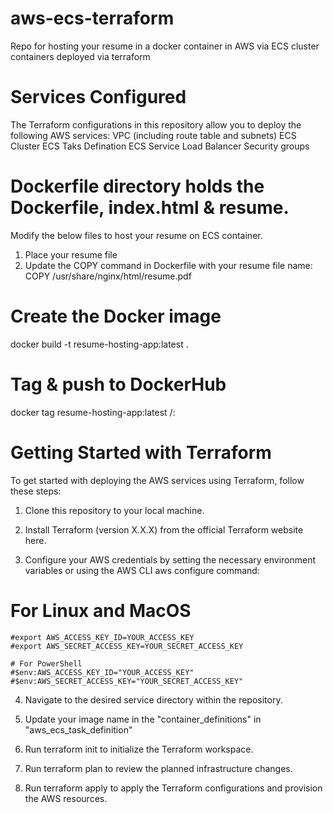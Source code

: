 # aws-ecs-terraform
Repo for hosting your resume in a docker container in AWS via ECS cluster containers deployed via terraform

# Services Configured
The Terraform configurations in this repository allow you to deploy the following AWS services:
VPC (including route table and subnets)
ECS Cluster
ECS Taks Defination
ECS Service
Load Balancer
Security groups

# Dockerfile directory holds the Dockerfile, index.html & resume.
Modify the below files to host your resume on ECS container. 
1) Place your resume file
2) Update the COPY command in Dockerfile with your resume file name: COPY <your-resume-file-name> /usr/share/nginx/html/resume.pdf

# Create the Docker image
docker build -t resume-hosting-app:latest .

# Tag & push to DockerHub
docker tag resume-hosting-app:latest <your-dockerhub-username>/<repo-name>:<tag>


# Getting Started with Terraform
To get started with deploying the AWS services using Terraform, follow these steps:

1) Clone this repository to your local machine.

2) Install Terraform (version X.X.X) from the official Terraform website here.

3) Configure your AWS credentials by setting the necessary environment variables or using the AWS CLI aws configure command:

# For Linux and MacOS
    #export AWS_ACCESS_KEY_ID=YOUR_ACCESS_KEY
    #export AWS_SECRET_ACCESS_KEY=YOUR_SECRET_ACCESS_KEY

    # For PowerShell
    #$env:AWS_ACCESS_KEY_ID="YOUR_ACCESS_KEY"
    #$env:AWS_SECRET_ACCESS_KEY="YOUR_SECRET_ACCESS_KEY"


4) Navigate to the desired service directory within the repository.

5) Update your image name in the "container_definitions" in "aws_ecs_task_definition"

6) Run terraform init to initialize the Terraform workspace.

7) Run terraform plan to review the planned infrastructure changes.

8) Run terraform apply to apply the Terraform configurations and provision the AWS resources.

